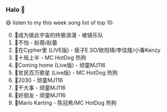 

### Halo 👋

😄 listen to my this week song list of top 10:

0. 🌈成为彼此宇宙的终极浪漫 - 棱镜乐队
1. 🌈不怕 - 赵蓓/赵蕾
2. 🌈在Cypher里  (LIVE版) - 瘦子E.SO/欧阳靖/李佳隆/小春Kenzy
3. 🌈十局上半 - MC HotDog 热狗
4. 🌈Coming home (Live版) - 顽童MJ116
5. 🌈贫民百万歌星 (Live版) - MC HotDog 热狗
6. 🌈2030 - 顽童MJ116
7. 🌈干大事 - 顽童MJ116
8. 🌈好朋友 - 顽童MJ116
9. 🌈Mario Karting - 陈冠希/MC HotDog 热狗

